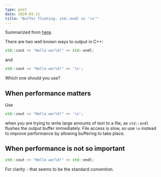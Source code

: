```yaml
---
type: post
date: 2020-03-11
title: "Buffer flushing: std::endl vs '\n'"
---
```


Summarized from [here](https://stackoverflow.com/questions/9651311/buffer-flushing-n-vs-stdendl).

There are two well known ways to output in C++:

```c++
std::cout << "Hello world!" << std::endl;
```

and

```c++
std::cout << "Hello world!" << '\n';
```

Which one should you use?

## When performance matters

Use 
```c++
std::cout << "Hello world!" << '\n';
```
when you are trying to write large amounts of text to a file, as `std::endl` flushes the output buffer immediately. File access is slow, so use `\n` instead to improve performance by allowing buffering to take place.

## When performance is not so important

```c++
std::cout << "Hello world!" << std::endl;
```

For clarity - that seems to be the standard convention.
